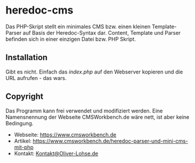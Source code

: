 # heredoc-cms #

Das PHP-Skript stellt ein minimales CMS bzw. einen kleinen Template-Parser auf Basis der Heredoc-Syntax dar. Content, Template und Parser befinden sich in einer einzigen Datei bzw. PHP Skript.

## Installation ##

Gibt es nicht. Einfach das *index.php* auf den Webserver kopieren und die URL aufrufen - das wars.

## Copyright ##

Das Programm kann frei verwendet und modifiziert werden. Eine Namensnennung der Webseite CMSWorkbench.de wäre nett, ist aber keine Bedingung.

- Webseite: https://www.cmsworkbench.de
- Artikel: https://www.cmsworkbench.de/heredoc-parser-und-mini-cms-mit-php
- Kontakt: Kontakt@Oliver-Lohse.de
